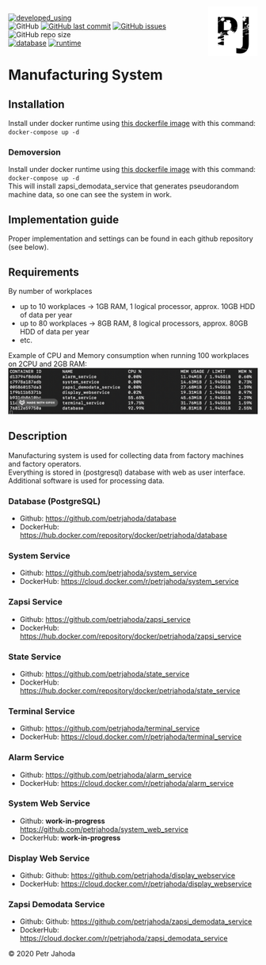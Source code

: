 <img src="./logo.svg" alt="Size Limit CLI" width="100" align="right">

[![developed_using](https://img.shields.io/badge/developed%20using-Jetbrains%20Goland-lightgrey)](https://www.jetbrains.com/go/)
<br/>
![GitHub](https://img.shields.io/github/license/petrjahoda/system)
[![GitHub last commit](https://img.shields.io/github/last-commit/petrjahoda/system)](https://github.com/petrjahoda/system/commits/master)
[![GitHub issues](https://img.shields.io/github/issues/petrjahoda/system)](https://github.com/petrjahoda/system/issues)
<br/>
![GitHub repo size](https://img.shields.io/github/repo-size/petrjahoda/system)
<br/>
[![database](https://img.shields.io/badge/database-PostgreSQL-red)](https://www.postgresql.org)
[![runtime](https://img.shields.io/badge/runtime-Docker-red)](https://www.docker.com)


# Manufacturing System

## Installation
Install under docker runtime using [this dockerfile image](https://github.com/petrjahoda/system/tree/master/latest) with this command: ```docker-compose up -d```
### Demoversion
Install under docker runtime using [this dockerfile image](https://github.com/petrjahoda/system/tree/master/demo) with this command: ```docker-compose up -d```<br>
This will install zapsi_demodata_service that generates pseudorandom machine data, so one can see the system in work.


## Implementation guide
Proper implementation and settings can be found in each github repository (see below).

## Requirements
By number of workplaces
* up to 10 workplaces -> 1GB RAM, 1 logical processor, approx. 10GB HDD of data per year
* up to 80 workplaces -> 8GB RAM, 8 logical processors, approx. 80GB HDD of data per year
* etc.

Example of CPU and Memory consumption when running 100 workplaces on 2CPU and 2GB RAM:
![Example](example.gif)

## Description
Manufacturing system is used for collecting data from factory machines and factory operators.<br>
Everything is stored in (postgresql) database with web as user interface.<br>
Additional software is used for processing data.<br>


### Database (PostgreSQL)
* Github: https://github.com/petrjahoda/database
* DockerHub: https://hub.docker.com/repository/docker/petrjahoda/database
### System Service
* Github: https://github.com/petrjahoda/system_service
* DockerHub: https://cloud.docker.com/r/petrjahoda/system_service   
### Zapsi Service
* Github: https://github.com/petrjahoda/zapsi_service
* DockerHub: https://hub.docker.com/repository/docker/petrjahoda/zapsi_service
### State Service
* Github: https://github.com/petrjahoda/state_service
* DockerHub: https://hub.docker.com/repository/docker/petrjahoda/state_service
### Terminal Service
* Github: https://github.com/petrjahoda/terminal_service
* DockerHub: https://cloud.docker.com/r/petrjahoda/terminal_service
### Alarm Service
* Github: https://github.com/petrjahoda/alarm_service
* DockerHub: https://cloud.docker.com/r/petrjahoda/alarm_service
### System Web Service
* Github: **work-in-progress** https://github.com/petrjahoda/system_web_service
* DockerHub: **work-in-progress**
### Display Web Service
* Github: Github: https://github.com/petrjahoda/display_webservice
* DockerHub: https://cloud.docker.com/r/petrjahoda/display_webservice
### Zapsi Demodata Service
* Github: Github: https://github.com/petrjahoda/zapsi_demodata_service
* DockerHub: https://cloud.docker.com/r/petrjahoda/zapsi_demodata_service
    
© 2020 Petr Jahoda
